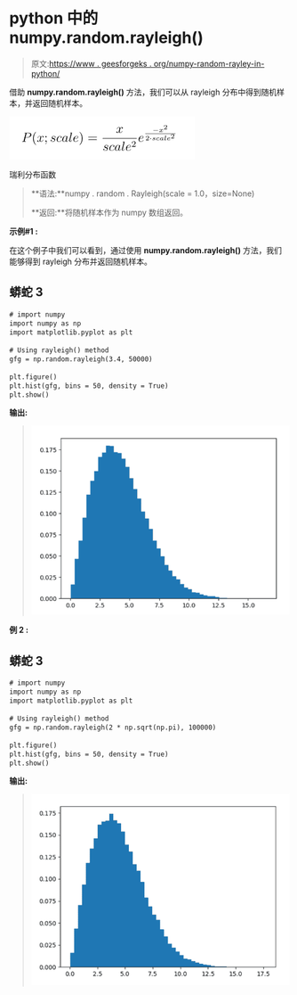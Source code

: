 # python 中的 numpy.random.rayleigh()

> 原文:[https://www . geesforgeks . org/numpy-random-rayley-in-python/](https://www.geeksforgeeks.org/numpy-random-rayleigh-in-python/)

借助 **numpy.random.rayleigh()** 方法，我们可以从 rayleigh 分布中得到随机样本，并返回随机样本。

![](img/412f2df6fbff5bbe64c58fc3049ce6d7.png)

瑞利分布函数

> **语法:**numpy . random . Rayleigh(scale = 1.0，size=None)
> 
> **返回:**将随机样本作为 numpy 数组返回。

**示例#1 :**

在这个例子中我们可以看到，通过使用 **numpy.random.rayleigh()** 方法，我们能够得到 rayleigh 分布并返回随机样本。

## 蟒蛇 3

```
# import numpy
import numpy as np
import matplotlib.pyplot as plt

# Using rayleigh() method
gfg = np.random.rayleigh(3.4, 50000)

plt.figure()
plt.hist(gfg, bins = 50, density = True)
plt.show()
```

**输出:**

> ![](img/c514532d56790778766528625dde5721.png)

**例 2 :**

## 蟒蛇 3

```
# import numpy
import numpy as np
import matplotlib.pyplot as plt

# Using rayleigh() method
gfg = np.random.rayleigh(2 * np.sqrt(np.pi), 100000)

plt.figure()
plt.hist(gfg, bins = 50, density = True)
plt.show()
```

**输出:**

> ![](img/828dc5a572beccafbe76a117cba5eaf8.png)